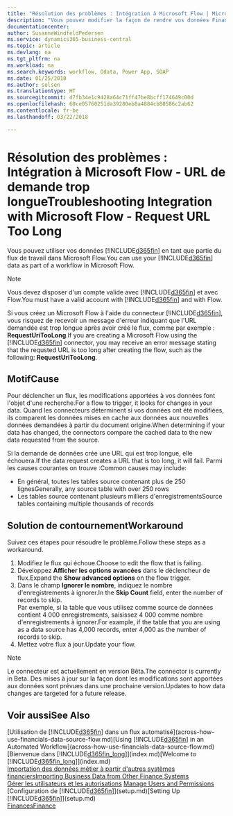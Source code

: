 ```yaml
---
title: "Résolution des problèmes : Intégration à Microsoft Flow | Microsoft Docs"
description: "Vous pouvez modifier la façon de rendre vos données Financials disponibles sous forme de données sources et spécifier une URL OData de vos services Web pour générer un flux de travail automatisé."
documentationcenter: 
author: SusanneWindfeldPedersen
ms.service: dynamics365-business-central
ms.topic: article
ms.devlang: na
ms.tgt_pltfrm: na
ms.workload: na
ms.search.keywords: workflow, Odata, Power App, SOAP
ms.date: 01/25/2018
ms.author: solsen
ms.translationtype: HT
ms.sourcegitcommit: d7fb34e1c9428a64c71ff47be8bcff174649c00d
ms.openlocfilehash: 60ce05760251da39280eb8a4884cb80586c2ab62
ms.contentlocale: fr-be
ms.lasthandoff: 03/22/2018

---
```

# <a name="troubleshooting-integration-with-microsoft-flow---request-url-too-long"></a><span data-ttu-id="d5f43-103">Résolution des problèmes : Intégration à Microsoft Flow - URL de demande trop longue</span><span class="sxs-lookup"><span data-stu-id="d5f43-103">Troubleshooting Integration with Microsoft Flow - Request URL Too Long</span></span>
<span data-ttu-id="d5f43-104">Vous pouvez utiliser vos données [!INCLUDE[d365fin](includes/d365fin_md.md)] en tant que partie du flux de travail dans Microsoft Flow.</span><span class="sxs-lookup"><span data-stu-id="d5f43-104">You can use your [!INCLUDE[d365fin](includes/d365fin_md.md)] data as part of a workflow in Microsoft Flow.</span></span>  

> [!NOTE]  
>   <span data-ttu-id="d5f43-105">Vous devez disposer d'un compte valide avec [!INCLUDE[d365fin](includes/d365fin_md.md)] et avec Flow.</span><span class="sxs-lookup"><span data-stu-id="d5f43-105">You must have a valid account with [!INCLUDE[d365fin](includes/d365fin_md.md)] and with Flow.</span></span>  

<span data-ttu-id="d5f43-106">Si vous créez un Microsoft Flow à l'aide du connecteur [!INCLUDE[d365fin](includes/d365fin_md.md)], vous risquez de recevoir un message d'erreur indiquant que l'URL demandée est trop longue après avoir créé le flux, comme par exemple : **RequestUriTooLong**.</span><span class="sxs-lookup"><span data-stu-id="d5f43-106">If you are creating a Microsoft Flow using the [!INCLUDE[d365fin](includes/d365fin_md.md)] connector, you may receive an error message stating that the requsted URL is too long after creating the flow, such as the following: **RequestUriTooLong**.</span></span>

## <a name="cause"></a><span data-ttu-id="d5f43-107">Motif</span><span class="sxs-lookup"><span data-stu-id="d5f43-107">Cause</span></span>
<span data-ttu-id="d5f43-108">Pour déclencher un flux, les modifications apportées à vos données font l'objet d'une recherche.</span><span class="sxs-lookup"><span data-stu-id="d5f43-108">For a flow to trigger, it looks for changes in your data.</span></span> <span data-ttu-id="d5f43-109">Quand les connecteurs déterminent si vos données ont été modifiées, ils comparent les données mises en cache aux données aux nouvelles données demandées à partir du document origine.</span><span class="sxs-lookup"><span data-stu-id="d5f43-109">When determining if your data has changed, the connectors compare the cached data to the new data requested from the source.</span></span>  

<span data-ttu-id="d5f43-110">Si la demande de données crée une URL qui est trop longue, elle échouera.</span><span class="sxs-lookup"><span data-stu-id="d5f43-110">If the data request creates a URL that is too long, it will fail.</span></span> <span data-ttu-id="d5f43-111">Parmi les causes courantes on trouve :</span><span class="sxs-lookup"><span data-stu-id="d5f43-111">Common causes may include:</span></span>
- <span data-ttu-id="d5f43-112">En général, toutes les tables source contenant plus de 250 lignes</span><span class="sxs-lookup"><span data-stu-id="d5f43-112">Generally, any source table with over 250 rows</span></span>
- <span data-ttu-id="d5f43-113">Les tables source contenant plusieurs milliers d'enregistrements</span><span class="sxs-lookup"><span data-stu-id="d5f43-113">Source tables containing multiple thousands of records</span></span>

## <a name="workaround"></a><span data-ttu-id="d5f43-114">Solution de contournement</span><span class="sxs-lookup"><span data-stu-id="d5f43-114">Workaround</span></span>
<span data-ttu-id="d5f43-115">Suivez ces étapes pour résoudre le problème.</span><span class="sxs-lookup"><span data-stu-id="d5f43-115">Follow these steps as a workaround.</span></span>
1. <span data-ttu-id="d5f43-116">Modifiez le flux qui échoue.</span><span class="sxs-lookup"><span data-stu-id="d5f43-116">Choose to edit the flow that is failing.</span></span>
2. <span data-ttu-id="d5f43-117">Développez **Afficher les options avancées** dans le déclencheur de flux.</span><span class="sxs-lookup"><span data-stu-id="d5f43-117">Expand the **Show advanced options** on the flow trigger.</span></span>
3. <span data-ttu-id="d5f43-118">Dans le champ **Ignorer le nombre**, indiquez le nombre d'enregistrements à ignorer.</span><span class="sxs-lookup"><span data-stu-id="d5f43-118">In the **Skip Count** field, enter the number of records to skip.</span></span>  
<span data-ttu-id="d5f43-119">Par exemple, si la table que vous utilisez comme source de données contient 4 000 enregistrements, saisissez 4 000 comme nombre d'enregistrements à ignorer.</span><span class="sxs-lookup"><span data-stu-id="d5f43-119">For example, if the table that you are using as a data source has 4,000 records, enter 4,000 as the number of records to skip.</span></span>
4. <span data-ttu-id="d5f43-120">Mettez votre flux à jour.</span><span class="sxs-lookup"><span data-stu-id="d5f43-120">Update your flow.</span></span>

> [!NOTE]  
> <span data-ttu-id="d5f43-121">Le connecteur est actuellement en version Bêta.</span><span class="sxs-lookup"><span data-stu-id="d5f43-121">The connector is currently in Beta.</span></span> <span data-ttu-id="d5f43-122">Des mises à jour sur la façon dont les modifications sont apportées aux données sont prévues dans une prochaine version.</span><span class="sxs-lookup"><span data-stu-id="d5f43-122">Updates to how data changes are targeted for a future release.</span></span>


## <a name="see-also"></a><span data-ttu-id="d5f43-123">Voir aussi</span><span class="sxs-lookup"><span data-stu-id="d5f43-123">See Also</span></span>
<span data-ttu-id="d5f43-124">[Utilisation de [!INCLUDE[d365fin](includes/d365fin_md.md)] dans un flux automatisé](across-how-use-financials-data-source-flow.md)</span><span class="sxs-lookup"><span data-stu-id="d5f43-124">[Using [!INCLUDE[d365fin](includes/d365fin_md.md)] in an Automated Workflow](across-how-use-financials-data-source-flow.md)</span></span>  
<span data-ttu-id="d5f43-125">[Bienvenue dans [!INCLUDE[d365fin_long](includes/d365fin_long_md.md)]](index.md)</span><span class="sxs-lookup"><span data-stu-id="d5f43-125">[Welcome to [!INCLUDE[d365fin_long](includes/d365fin_long_md.md)]](index.md)</span></span>  
[<span data-ttu-id="d5f43-126">Importation des données métier à partir d'autres systèmes financiers</span><span class="sxs-lookup"><span data-stu-id="d5f43-126">Importing Business Data from Other Finance Systems</span></span>](upload-data.md)  
<span data-ttu-id="d5f43-127">[Gérer les utilisateurs et les autorisations](ui-how-users-permissions.md)  </span><span class="sxs-lookup"><span data-stu-id="d5f43-127">[Manage Users and Permissions](ui-how-users-permissions.md)  </span></span>  
<span data-ttu-id="d5f43-128">[Configuration de [!INCLUDE[d365fin](includes/d365fin_md.md)]](setup.md)</span><span class="sxs-lookup"><span data-stu-id="d5f43-128">[Setting Up [!INCLUDE[d365fin](includes/d365fin_md.md)]](setup.md)</span></span>  
[<span data-ttu-id="d5f43-129">Finances</span><span class="sxs-lookup"><span data-stu-id="d5f43-129">Finance</span></span>](finance.md)  

